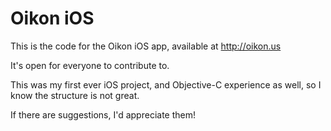 # Oikon iOS

This is the code for the Oikon iOS app, available at http://oikon.us

It's open for everyone to contribute to.

This was my first ever iOS project, and Objective-C experience as well, so I know the structure is not great.

If there are suggestions, I'd appreciate them!
